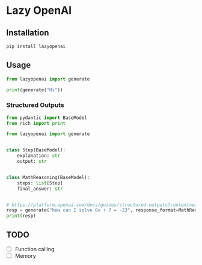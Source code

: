 # Lazy OpenAI

## Installation

```sh
pip install lazyopenai
```

## Usage

```python
from lazyopenai import generate

print(generate("Hi"))
```

### Structured Outputs

```python
from pydantic import BaseModel
from rich import print

from lazyopenai import generate


class Step(BaseModel):
    explanation: str
    output: str


class MathReasoning(BaseModel):
    steps: list[Step]
    final_answer: str


# https://platform.openai.com/docs/guides/structured-outputs?context=ex1#chain-of-thought
resp = generate("how can I solve 8x + 7 = -23", response_format=MathReasoning)
print(resp)
```

## TODO

- [ ] Function calling
- [ ] Memory
